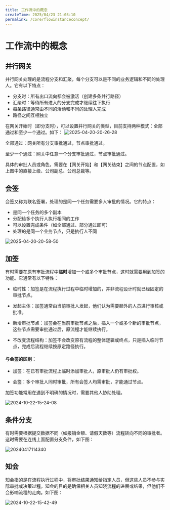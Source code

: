 ```yaml
---
title: 工作流中的概念
createTime: 2025/04/23 21:03:10
permalink: /core/flowinstanceconcept/
---
```

# 工作流中的概念


## 并行网关

并行网关处理的是流程分支和汇聚，每个分支可以是不同的业务逻辑和不同的处理人。它有以下特点：

- 分支时：所有出口流向都会被激活（创建多条并行路径）
- 汇聚时：等待所有进入的分支完成才继续往下执行
- 每条路径通常由不同的活动和不同的处理人完成
- 路径之间互相独立

在网关开始时（即分支时），可以设置并行网关的类型，目前支持两种模式：全部通过和至少一个通过。如下：
![2025-04-20-20-26-28](http://img.openauth.net.cn/2025-04-20-20-26-28.png)

全部通过：网关所有分支审批通过，节点审批通过。

至少一个通过：网关中任意一个分支审批通过，节点审批通过。

具体的审批人员或角色，需要在【网关开始】和【网关结束】之间的节点配置，如上图中的直接上级、公司副总、公司总裁等。

## 会签

会签又称为联名签署，处理的是同一个任务需要多人审批的情况。它的特点：

- 是同一个任务的多个副本
- 分配给多个执行人执行相同的工作
- 可以设置完成条件（如全部通过、部分通过即可）
- 处理的是同一个业务节点，只是执行人不同

![2025-04-20-20-58-50](http://img.openauth.net.cn/2025-04-20-20-58-50.png)

## 加签

有时需要在原有审批流程中**临时**增加一个或多个审批节点，这时就需要用到加签的功能。它通常有以下特性：

* 临时性：加签是在流程执行过程中临时增加的，并非流程设计时就已经固定的审批节点。

* 发起主体：加签通常由当前审批人发起，他们认为需要额外的人员进行审核或批准。

* 新增审批节点：加签会在当前审批节点之后，插入一个或多个新的审批节点，这些节点需要审批通过后，原流程才能继续执行。

* 不改变流程结构：加签不会改变原有流程的整体逻辑或终点，只是插入临时节点，完成后流程继续按原定路径执行。


#### 与会签的区别：

* 加签：在已有审批流程上临时添加审批人，原审批人仍有审批权。

* 会签：多个审批人同时审批，所有会签人均需审批，才能通过节点。

加签功能常用在遇到不明确的情况时，需要其他人协助处理。


![2024-10-22-15-24-08](http://img.openauth.net.cn/2024-10-22-15-24-08.png)

## 条件分支

有时需要根据提交数据不同（如报销金额、请假天数等）流程转向不同的审批者。这时需要在连线上面配置分支条件，如下图：

![20240417114340](http://img.openauth.net.cn/20240417114340.png)


## 知会

知会指的是在流程执行过程中，将审批结果通知给指定人员，但这些人员不参与实际审批或决策过程。知会的目的是确保相关人员知晓流程的进展或结果，但他们不会影响流程的走向。如下图：

![2024-10-22-15-42-49](http://img.openauth.net.cn/2024-10-22-15-42-49.png)






